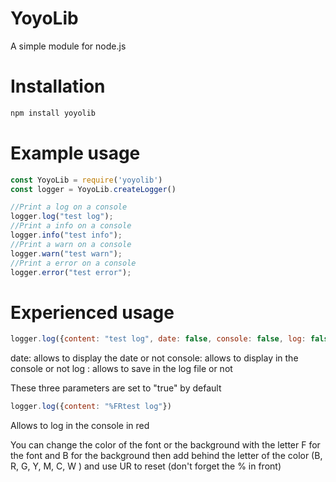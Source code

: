 # YoyoLib
A simple module for node.js

# Installation

```bash
npm install yoyolib
```


# Example usage

```js
const YoyoLib = require('yoyolib')
const logger = YoyoLib.createLogger()

//Print a log on a console
logger.log("test log");
//Print a info on a console
logger.info("test info");
//Print a warn on a console
logger.warn("test warn");
//Print a error on a console
logger.error("test error");
```

# Experienced usage

```js
logger.log({content: "test log", date: false, console: false, log: false});
```
date: allows to display the date or not
console: allows to display in the console or not
log : allows to save in the log file or not

These three parameters are set to "true" by default

```js
logger.log({content: "%FRtest log"})
```
Allows to log in the console in red

You can change the color of the font or the background with the letter F for the font and B for the background then add behind the letter of the color (B, R, G, Y, M, C, W ) and use UR to reset (don't forget the % in front)
